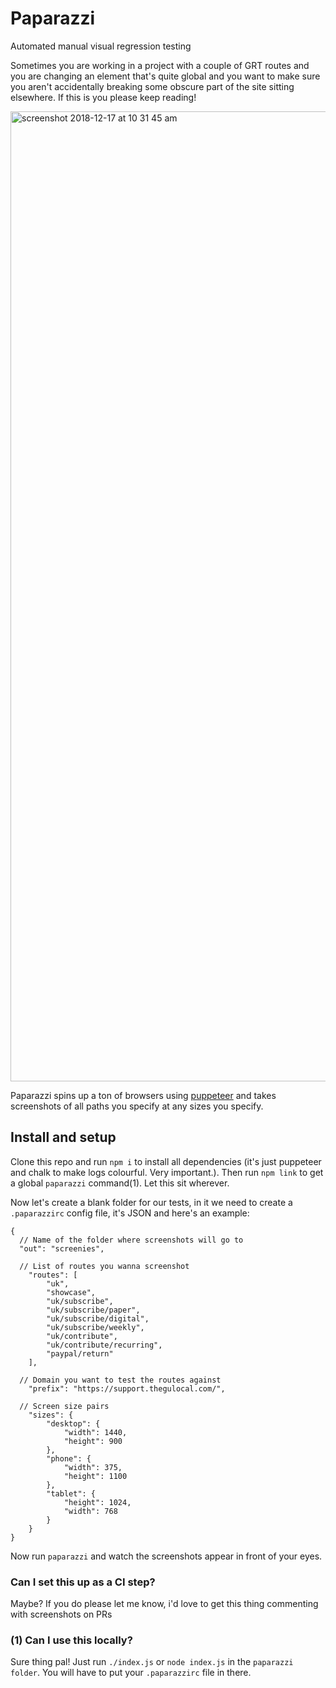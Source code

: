 # Paparazzi
Automated manual visual regression testing


Sometimes you are working in a project with a couple of GRT routes and you are changing an element that's quite global and you want to make sure you aren't accidentally breaking some obscure part of the site sitting elsewhere. If this is you please keep reading!

<img width="1552" alt="screenshot 2018-12-17 at 10 31 45 am" src="https://user-images.githubusercontent.com/11539094/50081816-4a789380-01e7-11e9-896e-b3d8174dd396.png">

Paparazzi spins up a ton of browsers using <a href="https://github.com/GoogleChrome/puppeteer">puppeteer</a> and takes screenshots of all paths you specify at any sizes you specify.

## Install and setup

Clone this repo and run `npm i` to install all dependencies (it's just puppeteer and chalk to make logs colourful. Very important.). Then run `npm link` to get a global `paparazzi` command(1). Let this sit wherever.

Now let's create a blank folder for our tests, in it we need to create a `.paparazzirc` config file, it's JSON and here's an example:

```
{
  // Name of the folder where screenshots will go to
  "out": "screenies",
  
  // List of routes you wanna screenshot
	"routes": [
		"uk",
		"showcase",
		"uk/subscribe",
		"uk/subscribe/paper",
		"uk/subscribe/digital",
		"uk/subscribe/weekly",
		"uk/contribute",
		"uk/contribute/recurring",
		"paypal/return"
	],
  
  // Domain you want to test the routes against
	"prefix": "https://support.thegulocal.com/",
  
  // Screen size pairs
	"sizes": {
		"desktop": {
			"width": 1440,
			"height": 900
		},
		"phone": {
			"width": 375,
			"height": 1100
		},
		"tablet": {
			"height": 1024,
			"width": 768
		}
	}
}
```
Now run `paparazzi` and watch the screenshots appear in front of your eyes.

### Can I set this up as a CI step?
Maybe? If you do please let me know, i'd love to get this thing commenting with screenshots on PRs

### (1) Can I use this locally?
Sure thing pal! Just run `./index.js` or `node index.js` in the `paparazzi folder`. You will have to put your `.paparazzirc` file in there.
